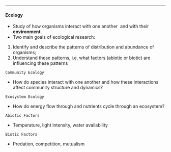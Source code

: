 ***
#### Ecology
* Study of how organisms interact with one another  and with their **environment**.
* Two main goals of ecological research:
1. Identify and describe the patterns of distribution and abundance of organisms;
2. Understand these patterns, i.e. what factors (abiotic or biotic) are influencing these patterns

`Community Ecology`
* How do species interact with one another and how these interactions affect community structure and dynamics?

`Ecosystem Ecology`
* How do energy flow through and nutrients cycle through an ecosystem?

`Abiotic Factors`
* Temperature, light intensity, water availability

`Biotic Factors`
* Predation, competition, mutualism